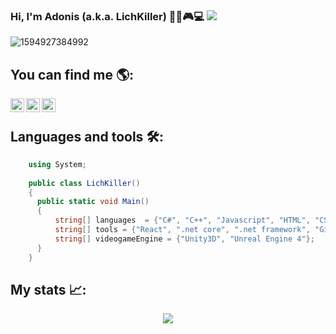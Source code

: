 
### Hi, I'm Adonis (a.k.a. LichKiller) 👨‍💻🎮💻  ![](https://visitor-badge.glitch.me/badge?page_id=EnrageStudio)
![1594927384992](https://user-images.githubusercontent.com/60354803/125116882-0013d680-e0b3-11eb-9396-dd03639f5cac.jpg)

## You can find me 🌎:
<a href="https://www.linkedin.com/in/adonis-villalva/">
  <img align="left" alt="LinkedIN" width="22px" src="https://raw.githubusercontent.com/peterthehan/peterthehan/master/assets/linkedin.svg" />
</a>
<a href="https://twitter.com/adonis_villalva">
  <img align="left" alt="Twitter" width="22px" src="https://raw.githubusercontent.com/peterthehan/peterthehan/master/assets/twitter.svg" />
</a>
<a href="https://www.instagram.com/adonis_villalva_dev/">
  <img align="left" alt="Instagram" width="22px" src="https://user-images.githubusercontent.com/60354803/125121865-2f7a1180-e0ba-11eb-85ee-0b6a3f3a66da.png" />
</a>
</a>
</br>

## Languages and tools 🛠:

```csharp
    using System;
    
    public class LichKiller()
    {
      public static void Main()
      {
          string[] languages  = {"C#", "C++", "Javascript", "HTML", "CSS"};
          string[] tools = {"React", ".net core", ".net framework", "Git"};
          string[] videogameEngine = {"Unity3D", "Unreal Engine 4"};
      }
    }
```

## My stats 📈:
<p align = 'center'><img src = 'https://github-readme-stats.vercel.app/api?username=EnrageStudio&show_icons=true&theme=gotham'/></p>

